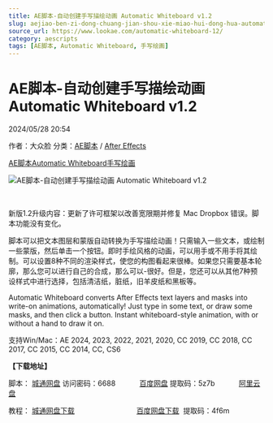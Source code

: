```yaml
---
title: AE脚本-自动创建手写描绘动画 Automatic Whiteboard v1.2
slug: aejiao-ben-zi-dong-chuang-jian-shou-xie-miao-hui-dong-hua-automatic-whiteboard-v1-2
source_url: https://www.lookae.com/automatic-whiteboard-12/
category: aescripts
tags: [AE脚本, Automatic Whiteboard, 手写绘画]
---
```

# AE脚本-自动创建手写描绘动画 Automatic Whiteboard v1.2

2024/05/28 20:54

作者：大众脸
分类：[AE脚本](https://www.lookae.com/after-effects/aescripts/) / [After Effects](https://www.lookae.com/after-effects/)

[AE脚本](https://www.lookae.com/tag/ae%e8%84%9a%e6%9c%ac/)[Automatic Whiteboard](https://www.lookae.com/tag/automatic-whiteboard/)[手写绘画](https://www.lookae.com/tag/%e6%89%8b%e5%86%99%e7%bb%98%e7%94%bb/)

![AE脚本-自动创建手写描绘动画 Automatic Whiteboard v1.2](https://www.lookae.com/wp-content/uploads/2020/12/Automatic-Whiteboard.jpg "AE脚本-自动创建手写描绘动画 Automatic Whiteboard v1.2-LookAE.com")

[﻿﻿﻿](https://cloud.video.taobao.com//play/u/705956171/p/1/e/6/t/1/293275487472.mp4)

新版1.2升级内容：更新了许可框架以改善宽限期并修复 Mac Dropbox 错误。脚本功能没有变化。

脚本可以把文本图层和蒙版自动转换为手写描绘动画！只需输入一些文本，或绘制一些蒙版，然后单击一个按钮。即时手绘风格的动画，可以用手或不用手将其绘制。可以设置8种不同的渲染样式，使您的构图看起来很棒。如果您只需要基本轮廓，那么您可以进行自己的合成，那么可以-很好。但是，您还可以从其他7种预设样式中进行选择，包括清洁纸，脏纸，旧羊皮纸和黑板等。

Automatic Whiteboard converts After Effects text layers and masks into write-on animations, automatically! Just type in some text, or draw some masks, and then click a button. Instant whiteboard-style animation, with or without a hand to draw it on.

支持Win/Mac：AE 2024, 2023, 2022, 2021, 2020, CC 2019, CC 2018, CC 2017, CC 2015, CC 2014, CC, CS6

**【下载地址】**

脚本： [城通网盘](https://url70.ctfile.com/f/2827370-1250477576-8acc7b?p=4431) 访问密码：6688            [百度网盘](https://pan.baidu.com/s/1bg8sUqq_JwQU2sybY8L_kg?pwd=5z7b) 提取码：5z7b            [阿里云盘](https://www.alipan.com/s/JfAN8DGHCFb)

教程： [城通网盘下载](https://089u.com/file/680462-477392244)                               [百度网盘下载](https://pan.baidu.com/s/1-1NTupJdotDJ2cHGRJlVww)  提取码：4f6m
